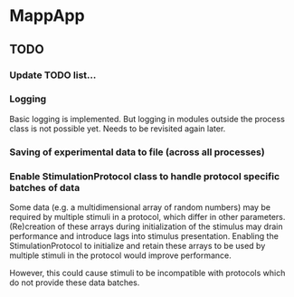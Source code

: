# MappApp

## TODO

### Update TODO list...

### Logging
Basic logging is implemented. But logging in modules outside the process class is not possible yet.
Needs to be revisited again later.


### Saving of experimental data to file (across all processes)



### Enable StimulationProtocol class to handle protocol specific batches of data
Some data (e.g. a multidimensional array of random numbers) may be required by multiple stimuli in a protocol, which differ in
other parameters. (Re)creation of these arrays during initialization of the stimulus may drain performance and
introduce lags into stimulus presentation. Enabling the StimulationProtocol to initialize and retain these arrays to
be used by multiple stimuli in the protocol would improve performance.

However, this could cause stimuli to be incompatible with protocols which do not provide these data batches.
